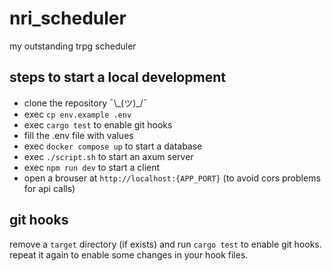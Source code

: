 # nri_scheduler
my outstanding trpg scheduler

## steps to start a local development
- clone the repository ¯\\\_(ツ)_/¯
- exec `cp env.example .env`
- exec `cargo test` to enable git hooks
- fill the .env file with values
- exec `docker compose up` to start a database
- exec `./script.sh` to start an axum server
- exec `npm run dev` to start a client
- open a brouser at `http://localhost:{APP_PORT}` (to avoid cors problems for api calls)

## git hooks
remove a `target` directory (if exists) and run `cargo test` to enable git hooks.  
repeat it again to enable some changes in your hook files.
